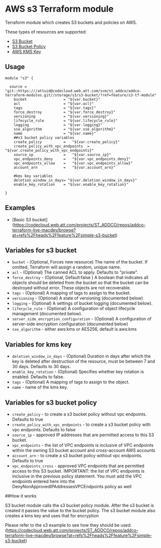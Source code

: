 # AWS s3 Terraform module

Terraform module which creates S3 buckets and policies on AWS.

These types of resources are supported:

* [S3 Bucket](https://www.terraform.io/docs/providers/aws/r/s3_bucket.html)
* [S3 Bucket Policy ](https://www.terraform.io/docs/providers/aws/r/s3_bucket_policy.html)
* [AWS KMS Key ](https://www.terraform.io/docs/providers/aws/r/kms_key.html)


## Usage

```hcl
module "s3" {

  source = "git::https:///attuid@codecloud.web.att.com/scm/st_addco/addco-terraform-modules.git//storage/s3/s3-bucket/?ref=feature/s3-tf-module"
    bucket                 = "${var.bucket}"
    acl                    = "${var.acl}"
    tags                   = "${var.tags}"
    force_destroy          = "${var.force_destroy}"
    versioning             = "${var.versioning}"
    lifecycle_rule         = "${var.lifecycle_rule}"
    logging                = "${var.logging}"
    sse_algorithm          = "${var.sse_algorithm}"
    name                   = "${var.name}"
    ##s3 bucket policy variables
    create_policy          =   "${var.create_policy}"
    create_policy_with_vpc_endpoints  =   "${var.create_policy_with_vpc_endpoints}"
    source_ip              =   "${var.source_ip}"
    vpc_endpoints_deny     =   "${var.vpc_endpoints_deny}"
    vpc_endpoints_allow    =   "${var.vpc_endpoints_allow}"
    account_arn            =   "${var.account_arn}"

    #kms key variables
    deletion_window_in_days= "${var.deletion_window_in_days}"
    enable_key_rotation    = "${var.enable_key_rotation}"

}
```

## Examples

* [Basic S3 bucket]
(https://codecloud.web.att.com/projects/ST_ADDCO/repos/addco-terraform-live-macdev/browse?at=refs%2Fheads%2Ffeature%2Fsimple-s3-bucket)


## Variables for s3 bucket
- `bucket` - (Optional, Forces new resource) The name of the bucket. If omitted, Terraform will assign a random, unique name.
- `acl` - (Optional) The canned ACL to apply. Defaults to "private".
- `force_destroy` - (Optional, Default:false ) A boolean that indicates all objects should be deleted from the bucket so that the bucket can be destroyed without error. These objects are not recoverable.
- `tags` - (Optional) A mapping of tags to assign to the bucket.
- `versioning` - (Optional) A state of versioning (documented below)
- `logging` - (Optional) A settings of bucket logging (documented below).
- `lifecycle_rule` - (Optional) A configuration of object lifecycle management (documented below).
- `server_side_encryption_configuration` - (Optional) A configuration of server-side encryption configuration (documented below)
- `sse_algorithm` - either aws:kms or AES256, default is aws:kms

## Variables for kms key

- `deletion_window_in_days` - (Optional) Duration in days after which the key is deleted after destruction of the resource, must be between 7 and 30 days. Defaults to 30 days.
- `enable_key_rotation` - (Optional) Specifies whether key rotation is enabled. Defaults to false.
- `tags` - (Optional) A mapping of tags to assign to the object.
- `name` - name of the kms key.

## Variables for s3 bucket policy
- `create_policy` - to create a s3 bucket policy without vpc endpoints. Defaults to true
- `create_policy_with_vpc_endpoints` - to create a s3 bucket policy with vpc endpoints. Defaults to false
- `source_ip` - approved IP addresses that are permitted access to this S3 bucket.
- `vpc_endpoints` - the list of VPC endpoints is inclusive of VPC endpoints within the owning S3 bucket account and cross-account AWS accounts
- `account_arn` - to create a s3 bucket policy without vpc endpoints. Defaults to true
- `vpc_endpoints_cross` - approved VPC endpoints that are permitted access to this S3 bucket. IMPORTANT: the list of VPC endpoints is inclusive in the previous policy statement. You must add the VPC endpoints entered here into the DenyNonApprovedIPAddressesVPCEndpoints policy as well



##How it works

S3 bucket module calls the s3 bucket policy module. After the s3 bucket is created it passes the value to the bucket policy.
The s3 bucket module also creates a kms key and uses that for encryption


Please refer to the s3 example to see how they should be used.
(https://codecloud.web.att.com/projects/ST_ADDCO/repos/addco-terraform-live-macdev/browse?at=refs%2Fheads%2Ffeature%2Fsimple-s3-bucket)
